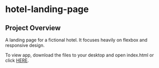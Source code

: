 # hotel-landing-page

## Project Overview
A landing page for a fictional hotel. It focuses heavily on flexbox and responsive design.

To view app, download the files to your desktop and open index.html or click <a href="https://envincebal.github.io/hotel-landing-page/">HERE</a>.
